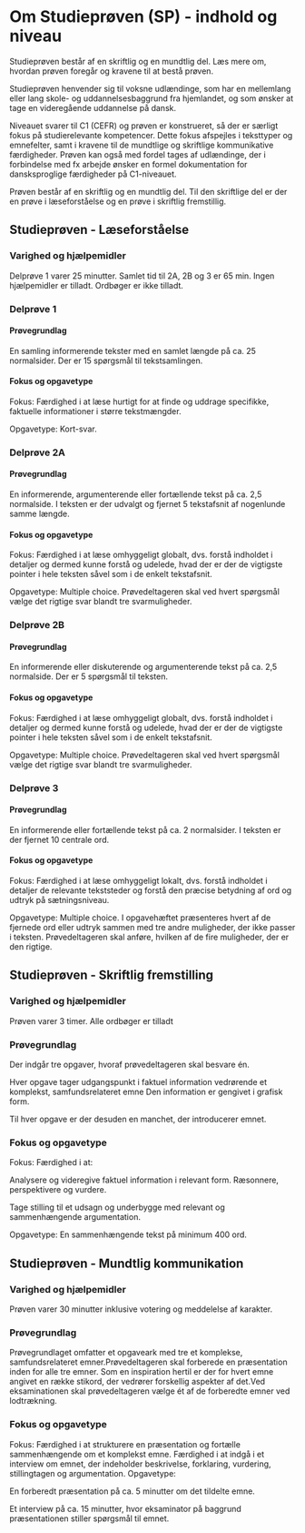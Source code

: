 # Om Studieprøven (SP) - indhold og niveau

Studieprøven består af en skriftlig og en mundtlig del. Læs mere om, hvordan prøven foregår og kravene til at bestå prøven.

Studieprøven henvender sig til voksne udlændinge, som har en mellemlang eller lang skole- og uddannelsesbaggrund fra hjemlandet, og som ønsker at tage en videregående uddannelse på dansk.

Niveauet svarer til C1 (CEFR) og prøven er konstrueret, så der er særligt fokus på studierelevante kompetencer. Dette fokus afspejles i teksttyper og emnefelter, samt i kravene til de mundtlige og skriftlige kommunikative færdigheder. Prøven kan også med fordel tages af udlændinge, der i forbindelse med fx arbejde ønsker en formel dokumentation for dansksproglige færdigheder på C1-niveauet.

Prøven består af en skriftlig og en mundtlig del. Til den skriftlige del er der en prøve i læseforståelse og en prøve i skriftlig fremstillig.

## Studieprøven - Læseforståelse

### Varighed og hjælpemidler

Delprøve 1 varer 25 minutter. Samlet tid til 2A, 2B og 3 er 65 min. Ingen hjælpemidler er tilladt. Ordbøger er ikke tilladt.

### Delprøve 1

#### Prøvegrundlag

En samling informerende tekster med en samlet længde på ca. 25 normalsider. Der er 15 spørgsmål til tekstsamlingen.

#### Fokus og opgavetype

Fokus: Færdighed i at læse hurtigt for at finde og uddrage specifikke, faktuelle informationer i større tekstmængder.

Opgavetype: Kort-svar.

### Delprøve 2A

#### Prøvegrundlag

En informerende, argumenterende eller fortællende tekst på ca. 2,5 normalside. I teksten er der udvalgt og fjernet 5 tekstafsnit af nogenlunde samme længde.

#### Fokus og opgavetype

Fokus: Færdighed i at læse omhyggeligt globalt, dvs. forstå indholdet i detaljer og dermed kunne forstå og udelede, hvad der er der de vigtigste pointer i hele teksten såvel som i de enkelt tekstafsnit.

Opgavetype: Multiple choice. Prøvedeltageren skal ved hvert spørgsmål vælge det rigtige svar blandt tre svarmuligheder.

### Delprøve 2B

#### Prøvegrundlag

En informerende eller diskuterende og argumenterende tekst på ca. 2,5 normalside. Der er 5 spørgsmål til teksten.

#### Fokus og opgavetype

Fokus: Færdighed i at læse omhyggeligt globalt, dvs. forstå indholdet i detaljer og dermed kunne forstå og udelede, hvad der er der de vigtigste pointer i hele teksten såvel som i de enkelt tekstafsnit.

Opgavetype: Multiple choice. Prøvedeltageren skal ved hvert spørgsmål vælge det rigtige svar blandt tre svarmuligheder.

### Delprøve 3

#### Prøvegrundlag

En informerende eller fortællende tekst på ca. 2 normalsider. I teksten er der fjernet 10 centrale ord. 

#### Fokus og opgavetype

Fokus: Færdighed i at læse omhyggeligt lokalt, dvs. forstå indholdet i detaljer de relevante tekststeder og forstå den præcise betydning af ord og udtryk på sætningsniveau.

Opgavetype: Multiple choice. I opgavehæftet præsenteres hvert af de fjernede ord eller udtryk sammen med tre andre muligheder, der ikke passer i teksten.  Prøvedeltageren skal anføre, hvilken af de fire muligheder, der er den rigtige.

## Studieprøven - Skriftlig fremstilling
 
### Varighed og hjælpemidler

Prøven varer 3 timer. Alle ordbøger er tilladt	 
 
### Prøvegrundlag

Der indgår tre opgaver, hvoraf prøvedeltageren skal besvare én.

Hver opgave tager udgangspunkt i faktuel information vedrørende et komplekst, samfundsrelateret emne Den information er gengivet i grafisk form.

Til hver opgave er der desuden en manchet, der introducerer emnet.

### Fokus og opgavetype

Fokus: Færdighed i at:

Analysere og videregive faktuel information i relevant form.
Ræsonnere, perspektivere og vurdere.

Tage stilling til et udsagn og underbygge med relevant og sammenhængende argumentation.

Opgavetype: En sammenhængende tekst på minimum 400 ord.

## Studieprøven - Mundtlig kommunikation

### Varighed og hjælpemidler

Prøven varer 30 minutter inklusive votering og meddelelse af karakter.

### Prøvegrundlag

Prøvegrundlaget omfatter et opgaveark med tre et komplekse, samfundsrelateret emner.Prøvedeltageren skal forberede en præsentation inden for alle tre emner. Som en inspiration hertil er der for hvert emne angivet en række stikord, der vedrører forskellig aspekter af det.Ved eksaminationen skal prøvedeltageren vælge ét af de forberedte emner ved lodtrækning.	

### Fokus og opgavetype

Fokus: Færdighed i at strukturere en præsentation og fortælle sammenhængende om et komplekst emne. Færdighed i at indgå i et interview om emnet, der indeholder beskrivelse, forklaring, vurdering, stillingtagen og argumentation.
Opgavetype:

En forberedt præsentation på ca. 5 minutter om det tildelte emne.

Et interview på ca. 15 minutter, hvor eksaminator på baggrund præsentationen stiller spørgsmål til emnet.